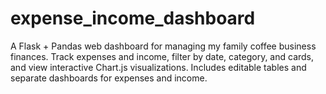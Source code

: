 # expense_income_dashboard
A Flask + Pandas web dashboard for managing my family coffee business finances. Track expenses and income, filter by date, category, and cards, and view interactive Chart.js visualizations. Includes editable tables and separate dashboards for expenses and income. 
